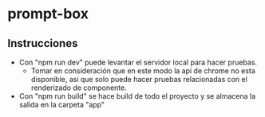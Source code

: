 # prompt-box

## Instrucciones
- Con "npm run dev" puede levantar el servidor local para hacer pruebas. 
  - Tomar en consideración que en este modo la api de chrome no esta disponible, 
    asi que solo puede hacer pruebas relacionadas con el renderizado de componente.
- Con "npm run build" se hace build de todo el proyecto y se almacena la salida en la carpeta "app"
